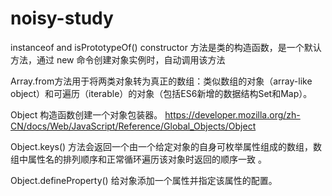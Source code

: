 # noisy-study


instanceof and isPrototypeOf()
constructor 方法是类的构造函数，是一个默认方法，通过 new 命令创建对象实例时，自动调用该方法

Array.from方法用于将两类对象转为真正的数组：类似数组的对象（array-like object）和可遍历（iterable）的对象（包括ES6新增的数据结构Set和Map）。

Object 构造函数创建一个对象包装器。
https://developer.mozilla.org/zh-CN/docs/Web/JavaScript/Reference/Global_Objects/Object


Object.keys() 方法会返回一个由一个给定对象的自身可枚举属性组成的数组，数组中属性名的排列顺序和正常循环遍历该对象时返回的顺序一致 。

Object.defineProperty()
给对象添加一个属性并指定该属性的配置。